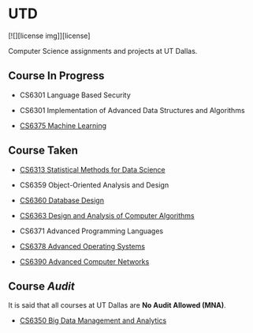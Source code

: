 # UTD

[![][license img]][license]

Computer Science assignments and projects at UT Dallas.

## Course In Progress

- CS6301 Language Based Security

- CS6301 Implementation of Advanced Data Structures and Algorithms

- [CS6375 Machine Learning](./CS6375)

## Course Taken

- [CS6313 Statistical Methods for Data Science](./CS6313)

- CS6359 Object-Oriented Analysis and Design

- [CS6360 Database Design](./CS6360)

- [CS6363 Design and Analysis of Computer Algorithms](./CS6363)

- CS6371 Advanced Programming Languages

- [CS6378 Advanced Operating Systems](./CS6378)

- [CS6390 Advanced Computer Networks](./CS6390)

## Course _Audit_

It is said that all courses at UT Dallas are __No Audit Allowed (MNA)__.

- [CS6350  Big Data Management and Analytics](./CS6350)
